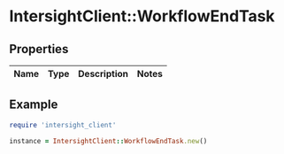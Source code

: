 # IntersightClient::WorkflowEndTask

## Properties

| Name | Type | Description | Notes |
| ---- | ---- | ----------- | ----- |

## Example

```ruby
require 'intersight_client'

instance = IntersightClient::WorkflowEndTask.new()
```

